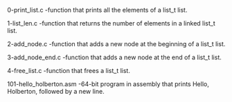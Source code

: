 0-print_list.c -function that prints all the elements of a list_t list.

1-list_len.c -function that returns the number of elements in a linked list_t list.

2-add_node.c -function that adds a new node at the beginning of a list_t list.

3-add_node_end.c -function that adds a new node at the end of a list_t list.

4-free_list.c -function that frees a list_t list.

101-hello_holberton.asm -64-bit program in assembly that prints Hello, Holberton, followed by a new line.

